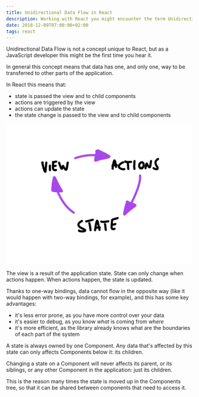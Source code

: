 ```yaml
---
title: Unidirectional Data Flow in React
description: Working with React you might encounter the term Unidirectional Data Flow. What does it mean?
date: 2018-12-09T07:00:00+02:00
tags: react
---
```


Unidirectional Data Flow is not a concept unique to React, but as a JavaScript developer this might be the first time you hear it.

In general this concept means that data has one, and only one, way to be transferred to other parts of the application.

In React this means that:

- state is passed the view and to child components
- actions are triggered by the view
- actions can update the state
- the state change is passed to the view and to child components

![View-actions-state](view-actions-state.png)

The view is a result of the application state. State can only change when actions happen. When actions happen, the state is updated.

Thanks to one-way bindings, data cannot flow in the opposite way (like it would happen with two-way bindings, for example), and this has some key advantages:

- it's less error prone, as you have more control over your data
- it's easier to debug, as you know _what_ is coming from _where_
- it's more efficient, as the library already knows what are the boundaries of each part of the system

A state is always owned by one Component. Any data that's affected by this state can only affects Components below it: its children.

Changing a state on a Component will never affects its parent, or its siblings, or any other Component in the application: just its children.

This is the reason many times the state is moved up in the Components tree, so that it can be shared between components that need to access it.
